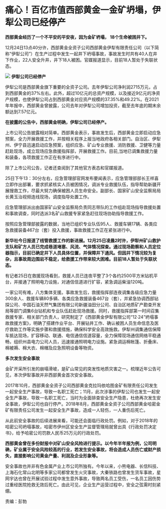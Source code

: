 # 痛心！百亿市值西部黄金一金矿坍塌，伊犁公司已经停产

**西部黄金经历了一个不平安的平安夜，因为金矿坍塌， 18个生命被困井下。**

12月24日13点40分许，西部黄金全资子公司西部黄金伊犁有限责任公司（以下简称“伊犁公司”）在生产过程中发生一起井下坍塌事故，事故发生时共有40人在井下作业，22人安全升井，井下18人被困。官媒报道显示，目前18人暂处于失联状态。

![](https://inews.gtimg.com/newsapp_bt/0/15576544654/1000)
**伊犁公司已经停产**

伊犁公司是西部黄金旗下重要的全资子公司。去年伊犁公司净利润2715万元，占到西部黄金的37%左右。此外，超过10亿元的总资产规模，以及接近9亿元的净资产规模，也使伊犁公司占到西部黄金对应资产规模的37.35%和49.22%。在2021年年报中，西部黄金曾披露，公司去年对伊犁公司增加投资，截至去年底的期末余额达到7.57亿元。

**在披露的公告中，西部黄金明确，伊犁公司已经停产。**

上市公司公告披露相对简单。西部黄金表示，事故发生后，西部黄金立即启动应急预案，全力开展救援工作，并按相关程序上报当地政府各相关部门。自治区、伊犁州、伊宁县迅速启动应急预案，组织应急、矿山专业救援、消防救援、卫健等力量赶赴现场，成立现场应急救援指挥部，开展救援工作。目前,当地已调集救援力量和装备，各项救援工作正在有序进行中。

除了上市公司公告，记者还查阅到了其他官方表态和官媒报道。

25日下午13：30分左右，应急管理部官网发布要闻表示，应急管理部部长王祥喜立即作出部署，要求抓紧核实人员被困情况，调派专业救援队伍，指导帮助新疆开展搜救工作，尽最大努力确保被困人员生命安全。副部长、国家矿山安全监察局局长黄玉治视频连线现场，调度指导处置工作。

应急管理部派出由国家矿山安全监察局负责同志带队的工作组赴现场指导救援处置和事故调查，同时选派3名矿山救援专家紧急赶往现场协助指导救援工作。

按照应急管理部披露的数据，当地已组织专业队伍95人、救援车辆17辆、各类应急救援装备467台（套）投入救援，事故救援工作正在紧张进行中。

**新华社今日报道了线管救援工作的新进展。12月25日凌晨2时许，伊犁州矿山救护支队和矿方人员已完成巷道堵塞、风流、气体情况探查。通过现场勘察和人员定位器指示，目前已确定井下人员具体位置，并保障井下通风。但因井下情况较为复杂，且事故周边围岩不稳定，给救援工作带来较大困难。目前18人暂处于失联状态。**

有记者25日在救援现场看到，救援人员已连夜平整了3个各约2500平方米钻机平台，并接通了照明电力设施，对通信信道进行扩容，紧急调运柴油120吨。

一家公司有难，八方集体支援。事故发生后，救援指挥部连夜调集各级应急力量300余人、救援车辆80多辆、各类应急救援装备467台（套），并紧急协调西部钻探公司、中国石油天然气集团有限公司新疆油田分公司、自治区地质矿产勘查开发局等部门调集6台钻机和专业队伍赶赴现场救援。同时，救援指挥部第一时间召集救援专家、相关部门负责人，研究制定了《西部黄金伊犁有限公司“12∙24”坍塌事故救援方案》，明确了搭建作业平台、开展钻井工作、确认被困人员生命信息及医疗救助工作等实施步骤和救援措施，确保科学安全高效施救。伊犁州调集通信保障车抵达现场，扩容移动、联通、电信通信信道容量，全力保障现场通信网络平稳通畅，组织州县电力公司人员，迅速接通照明电力设施。紧急调运棉帐篷、折叠床、棉被褥、棉大衣、棉帽及应急照明设备等物资。

**多次发生安全事故**

金矿开采所引发的崩塌滑坡，是矿山常见的突发性地质灾害之一。梳理近年公告可见，本次伊犁事故并非西部黄金首次安全事故。

2017年10月，西部黄金全资子公司西部黄金克拉玛依哈图金矿有限责任公司发生一起安全生产事故，导致一名职工死亡；11月，此次涉事的伊犁公司也发生一起安全生产事故，导致一名职工死亡，当时为全面排查安全生产隐患，杜绝再次发生安全事故，伊犁公司也自行停产。2018年8月，西部黄金全资子公司西部黄金哈密金矿有限责任公司发生一起安全生产事故，造成一人轻伤，一人重伤后死亡。

从此前安全事故的后续进展来看，可能还会面临行政处罚。例如，对于2018年的哈密公司坍塌事故，哈密市伊州区安全生产监督管理局就曾出具《行政处罚决定书》，给予哈密公司罚款人民币25万元的行政处罚。

**西部黄金曾在多份财报中对矿山安全风险进行提示。以今年半年报为例，公司明确，矿业属于安全风险较高的行业，若发生安全事故，将会造成人员伤亡或财产损失，直接影响公司黄金产量、利润及企业形象等。**

安全事故也并非有色金属产业上市公司所独有。今年以来，小熊电器、长信科技、上海石化常山北明等多家公司都曾发生火灾事故，大秦铁路也曾发生货车事故，星网宇达也曾在开展试验过程中发生意外事故，导致两名员工受伤，一名员工因伤势过重经医院抢救无效后死亡。由此可见，企业生产运营过程中，安全之弦需时刻紧绷。

责编：彭勃

